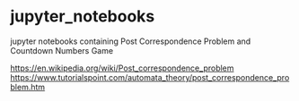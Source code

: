 # jupyter_notebooks
jupyter notebooks containing Post Correspondence Problem and Countdown Numbers Game

https://en.wikipedia.org/wiki/Post_correspondence_problem
https://www.tutorialspoint.com/automata_theory/post_correspondence_problem.htm